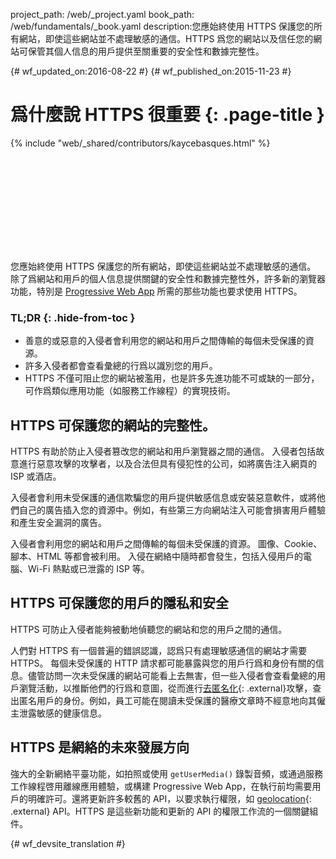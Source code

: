 project_path: /web/_project.yaml
book_path: /web/fundamentals/_book.yaml
description:您應始終使用 HTTPS 保護您的所有網站，即使這些網站並不處理敏感的通信。HTTPS 爲您的網站以及信任您的網站可保管其個人信息的用戶提供至關重要的安全性和數據完整性。

{# wf_updated_on:2016-08-22 #}
{# wf_published_on:2015-11-23 #}

# 爲什麼說 HTTPS 很重要 {: .page-title }

{% include "web/_shared/contributors/kaycebasques.html" %}

<div class="video-wrapper">
  <iframe class="devsite-embedded-youtube-video" data-video-id="iP75a1Y9saY"
          data-autohide="1" data-showinfo="0" frameborder="0" allowfullscreen>
  </iframe>
</div>

您應始終使用 HTTPS 保護您的所有網站，即使這些網站並不處理敏感的通信。
除了爲網站和用戶的個人信息提供關鍵的安全性和數據完整性外，許多新的瀏覽器功能，特別是 [Progressive Web App](/web/progressive-web-apps/) 所需的那些功能也要求使用 HTTPS。




### TL;DR {: .hide-from-toc }

* 善意的或惡意的入侵者會利用您的網站和用戶之間傳輸的每個未受保護的資源。
* 許多入侵者都會查看彙總的行爲以識別您的用戶。 
* HTTPS 不僅可阻止您的網站被濫用，也是許多先進功能不可或缺的一部分，可作爲類似應用功能（如服務工作線程）的實現技術。 

## HTTPS 可保護您的網站的完整性。 

HTTPS 有助於防止入侵者篡改您的網站和用戶瀏覽器之間的通信。
入侵者包括故意進行惡意攻擊的攻擊者，以及合法但具有侵犯性的公司，如將廣告注入網頁的 ISP 或酒店。



入侵者會利用未受保護的通信欺騙您的用戶提供敏感信息或安裝惡意軟件，或將他們自己的廣告插入您的資源中。例如，有些第三方向網站注入可能會損害用戶體驗和產生安全漏洞的廣告。



入侵者會利用您的網站和用戶之間傳輸的每個未受保護的資源。
圖像、Cookie、腳本、HTML 等都會被利用。
入侵在網絡中隨時都會發生，包括入侵用戶的電腦、Wi-Fi 熱點或已泄露的 ISP 等。
 

## HTTPS 可保護您的用戶的隱私和安全

HTTPS 可防止入侵者能夠被動地偵聽您的網站和您的用戶之間的通信。


人們對 HTTPS 有一個普遍的錯誤認識，認爲只有處理敏感通信的網站才需要 HTTPS。
每個未受保護的 HTTP 請求都可能暴露與您的用戶行爲和身份有關的信息。儘管訪問一次未受保護的網站可能看上去無害，但一些入侵者會查看彙總的用戶瀏覽活動，以推斷他們的行爲和意圖，從而進行[去匿名化](https://en.wikipedia.org/wiki/De-anonymization){: .external}攻擊，查出匿名用戶的身份。例如，員工可能在閱讀未受保護的醫療文章時不經意地向其僱主泄露敏感的健康信息。



## HTTPS 是網絡的未來發展方向

強大的全新網絡平臺功能，如拍照或使用 `getUserMedia()` 錄製音頻，或通過服務工作線程啓用離線應用體驗，或構建 Progressive Web App，在執行前均需要用戶的明確許可。還將更新許多較舊的 API，以要求執行權限，如 [geolocation](https://developer.mozilla.org/en-US/docs/Web/API/Geolocation/Using_geolocation){: .external} API。HTTPS 是這些新功能和更新的 API 的權限工作流的一個關鍵組件。









{# wf_devsite_translation #}
